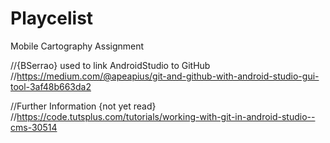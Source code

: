 # Playcelist
Mobile Cartography Assignment

//{BSerrao} used to link AndroidStudio to GitHub
//https://medium.com/@apeapius/git-and-github-with-android-studio-gui-tool-3af48b663da2

//Further Information {not yet read}
//https://code.tutsplus.com/tutorials/working-with-git-in-android-studio--cms-30514
